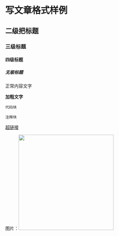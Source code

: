
<!--<img-url>buildAssetPath/default.jpeg</img-url>--> 
<!--<title> 写文章格式样例 </title>--> 
<!--<intro> markdown用法,照着这个格式在这个文件夹下建立文件就好了 </intro>--> 
<!--<tag>README</tag>-->
<!--<date>2018-08-21</date>-->
# 写文章格式样例
## 二级把标题
### 三级标题

#### 四级标题

##### 无极标题

正常内容文字

**加粗文字**

`代码块`

```
注释块
```

[超链接](https://www.mdblog.xyz)

图片：<img src="buildAssetPath/default.jpeg" width="300"/>